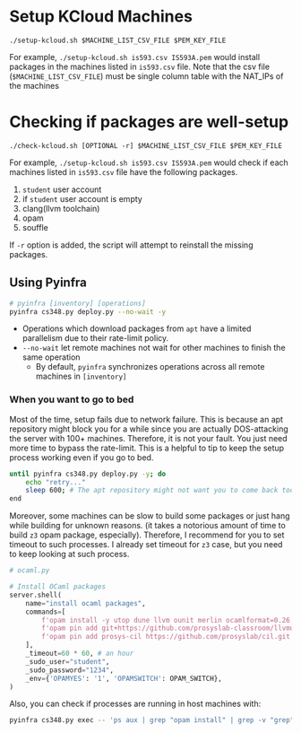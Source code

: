# Setup KCloud Machines

```
./setup-kcloud.sh $MACHINE_LIST_CSV_FILE $PEM_KEY_FILE
```

For example, `./setup-kcloud.sh is593.csv IS593A.pem` would install packages in the machines listed
in `is593.csv` file. Note that the csv file (`$MACHINE_LIST_CSV_FILE`) must be single column table with the NAT_IPs of the machines

# Checking if packages are well-setup

```
./check-kcloud.sh [OPTIONAL -r] $MACHINE_LIST_CSV_FILE $PEM_KEY_FILE
```
For example, `./setup-kcloud.sh is593.csv IS593A.pem` would check if each machines listed in `is593.csv` file have the following packages.

1. `student` user account
2. if `student` user account is empty
3. clang(llvm toolchain)
4. opam
5. souffle

If `-r` option is added, the script will attempt to reinstall the missing packages.



## Using Pyinfra

```bash
# pyinfra [inventory] [operations]
pyinfra cs348.py deploy.py --no-wait -y
```

* Operations which download packages from `apt` have a limited parallelism due to their rate-limit policy.
* `--no-wait` let remote machines not wait for other machines to finish the same operation
    - By default, `pyinfra` synchronizes operations across all remote machines in `[inventory]`

### When you want to go to bed

Most of the time, setup fails due to network failure.
This is because an apt repository might block you for a while since you are actually DOS-attacking the server with 100+ machines.
Therefore, it is not your fault. You just need more time to bypass the rate-limit.
This is a helpful to tip to keep the setup process working even if you go to bed.

```bash
until pyinfra cs348.py deploy.py -y; do
    echo "retry..."
    sleep 600; # The apt repository might not want you to come back too early...
end
```

Moreover, some machines can be slow to build some packages or just hang while building for unknown reasons.
(it takes a notorious amount of time to build `z3` opam package, especially).
Therefore, I recommend for you to set timeout to such processes.
I already set timeout for `z3` case, but you need to keep looking at such process.

```python
# ocaml.py

# Install OCaml packages
server.shell(
    name="install ocaml packages",
    commands=[
        f'opam install -y utop dune llvm ounit merlin ocamlformat=0.26.0 ocaml-lsp-server odoc z3 ocamlgraph core bisect_ppx',
        f'opam pin add git+https://github.com/prosyslab-classroom/llvmutils.git',
        f'opam pin add prosys-cil https://github.com/prosyslab/cil.git',
    ],
    _timeout=60 * 60, # an hour
    _sudo_user="student",
    _sudo_password="1234",
    _env={'OPAMYES': '1', 'OPAMSWITCH': OPAM_SWITCH},
)
```



Also, you can check if processes are running in host machines with:

```bash
pyinfra cs348.py exec -- 'ps aux | grep "opam install" | grep -v "grep"'
```

